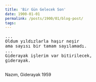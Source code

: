 ```yaml
---
title: 'Bir Gün Gelecek Son'
date: 1900-01-01
permalink: /posts/1900/01/blog-post/
tags:
---
```


<pre>
...
Oldum yıldızlarla haşır neşir 
ama sayısı bir tamam sayılamadı.
...
Giderayak işlerim var bitirilecek, 
giderayak.

</pre>
Nazım, Giderayak 1959
